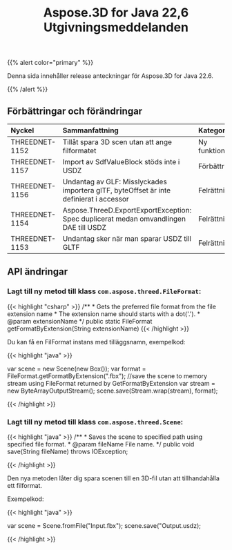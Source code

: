 ﻿---
title: Aspose.3D for Java 22,6 Utgivningsmeddelanden
type: docs
weight: 7
url: /sv/java/aspose-3d-for-java-22-6-release-notes/
description: Publiceringsnoterna av Aspose.3D for Java 22.6.
---
{{% alert color="primary" %}}

Denna sida innehåller release anteckningar för Aspose.3D for Java 22.6.

{{% /alert %}}
## **Förbättringar och förändringar**

|**Nyckel**|**Sammanfattning**|**Kategori**|
|:- |:- |:- |
|THREEDNET-1152 |Tillåt spara 3D scen utan att ange filformatet|Ny funktion|
|THREEDNET-1157 |Import av SdfValueBlock stöds inte i USDZ|Förbättring|
|THREEDNET-1156 |Undantag av GLF: Misslyckades importera glTF, byteOffset är inte definierat i accessor|Felrättning|
|THREEDNET-1154 |Aspose.ThreeD.ExportExportException: Spec duplicerat medan omvandlingen DAE till USDZ|Felrättning|
|THREEDNET-1153 |Undantag sker när man sparar USDZ till GLTF|Felrättning|



## API ändringar ##

### Lagt till ny metod till klass `com.aspose.threed.FileFormat`:

{{< highlight "csharp" >}}
    /**
     * Gets the preferred file format from the file extension name
     * The extension name should starts with a dot('.').
     * @param extensionName 
     */
    public static FileFormat getFormatByExtension(String extensionName)
{{< /highlight >}}

Du kan få en FilFormat instans med tilläggsnamn, exempelkod:

{{< highlight "java" >}}

var scene = new Scene(new Box());
var format = FileFormat.getFormatByExtension(".fbx");
//save the scene to memory stream using FileFormat returned by GetFormatByExtension
var stream = new ByteArrayOutputStream();
scene.save(Stream.wrap(stream), format);

{{< /highlight >}}



### Lagt till ny metod till klass `com.aspose.threed.Scene`:

{{< highlight "java" >}}
    /**
     * Saves the scene to specified path using specified file format.
     * @param fileName File name.
     */
    public void save(String fileName)
        throws IOException;

{{< /highlight >}}

Den nya metoden låter dig spara scenen till en 3D-fil utan att tillhandahålla ett filformat.

Exempelkod:

{{< highlight "java" >}}

var scene = Scene.fromFile("Input.fbx");
scene.save("Output.usdz);

{{< /highlight >}}
